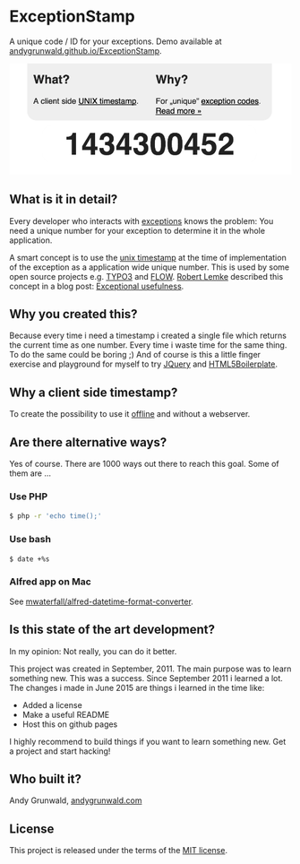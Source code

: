 # ExceptionStamp

A unique code / ID for your exceptions.
Demo available at [andygrunwald.github.io/ExceptionStamp](https://andygrunwald.github.io/ExceptionStamp).

![ExceptionStamp](./img/screenshot.png "ExceptionStamp example of 2015-06-14 6:47:32pm")

## What is it in detail?

Every developer who interacts with [exceptions](https://en.wikipedia.org/wiki/Exception_handling) knows the problem: You need a unique number for your exception to determine it in the whole application. 

A smart concept is to use the [unix timestamp](https://en.wikipedia.org/wiki/Unix_time) at the time of implementation of the exception as a application wide unique number. 
This is used by some open source projects e.g. [TYPO3](http://typo3.org/) and [FLOW](http://flow.typo3.org/).
[Robert Lemke](https://twitter.com/robertlemke) described this concept in a blog post: [Exceptional usefulness](http://buzz.typo3.org/people/robert-lemke/article/exceptional-usefulness/).

## Why you created this?

Because every time i need a timestamp i created a single file which returns the current time as one number. 
Every time i waste time for the same thing. 
To do the same could be boring ;) 
And of course is this a little finger exercise and playground for myself to try [JQuery](http://jquery.com/) and [HTML5Boilerplate](http://html5boilerplate.com/).

## Why a client side timestamp?

To create the possibility to use it [offline](http://exceptionstamp.andygrunwald.com/download/exceptionStamp.zip) and without a webserver.

## Are there alternative ways?

Yes of course.
There are 1000 ways out there to reach this goal.
Some of them are ...

### Use PHP

```sh
$ php -r 'echo time();'
```

### Use bash

```sh
$ date +%s
```

### Alfred app on Mac

See [mwaterfall/alfred-datetime-format-converter](https://github.com/mwaterfall/alfred-datetime-format-converter).

## Is this state of the art development?

In my opinion: Not really, you can do it better.

This project was created in September, 2011.
The main purpose was to learn something new.
This was a success.
Since September 2011 i learned a lot.
The changes i made in June 2015 are things i learned in the time like:

* Added a license
* Make a useful README
* Host this on github pages

I highly recommend to build things if you want to learn something new.
Get a project and start hacking!

## Who built it?

Andy Grunwald, [andygrunwald.com](http://andygrunwald.com)

## License

This project is released under the terms of the [MIT license](http://en.wikipedia.org/wiki/MIT_License).